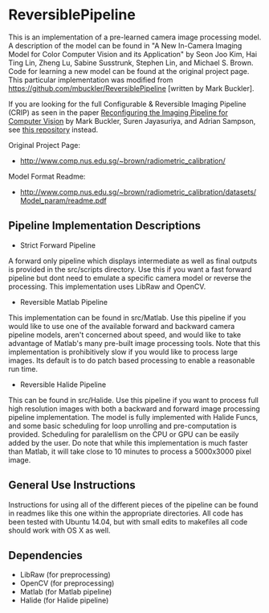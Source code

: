 # ReversiblePipeline

This is an implementation of a pre-learned camera image
processing model. A description of the model can be found in
"A New In-Camera Imaging Model for Color Computer Vision 
and its Application" by Seon Joo Kim, Hai Ting Lin, Zheng Lu,
Sabine Susstrunk, Stephen Lin, and Michael S. Brown. Code for
learning a new model can be found at the original project 
page. This particular implementation was modified from https://github.com/mbuckler/ReversiblePipeline [written by Mark Buckler].

If you are looking for the full Configurable & Reversible Imaging Pipeline (CRIP) as seen in the paper [Reconfiguring the Imaging Pipeline for Computer Vision](https://arxiv.org/abs/1705.04352) by Mark Buckler, Suren Jayasuriya, and Adrian Sampson, see [this repository](https://github.com/cucapra/approx-vision) instead.

Original Project Page:
* http://www.comp.nus.edu.sg/~brown/radiometric_calibration/

Model Format Readme:
* http://www.comp.nus.edu.sg/~brown/radiometric_calibration/datasets/Model_param/readme.pdf


## Pipeline Implementation Descriptions

* Strict Forward Pipeline

A forward only pipeline which displays intermediate as well as final
outputs is provided in the src/scripts directory. Use this if you 
want a fast forward pipeline but dont need to emulate a specific
camera model or reverse the processing. This implementation uses
LibRaw and OpenCV.

* Reversible Matlab Pipeline

This implementation can be found in src/Matlab. Use this pipeline
if you would like to use one of the available forward and backward
camera pipeline models, aren't concerned about speed, and would 
like to take advantage of Matlab's many pre-built image processing 
tools. Note that this implementation is prohibitively slow 
if you would like to process large images. Its default is to do 
patch based processing to enable a reasonable run time.

* Reversible Halide Pipeline

This can be found in src/Halide. Use this pipeline if you want to 
process full high resolution images with both a backward and 
forward image processing pipeline implementation. The model is 
fully implemented with Halide Funcs, and some basic scheduling
for loop unrolling and pre-computation is provided. Scheduling for
paralellism on the CPU or GPU can be easily added by the user.
Do note that while this implementation is much faster than Matlab,
it will take close to 10 minutes to process a 5000x3000 pixel image.

## General Use Instructions

Instructions for using all of the different pieces of the pipeline
can be found in readmes like this one within the appropriate 
directories. All code has been tested with Ubuntu 14.04, but with
small edits to makefiles all code should work with OS X as well.

## Dependencies

* LibRaw (for preprocessing)
* OpenCV (for preprocessing)
* Matlab (for Matlab pipeline)
* Halide (for Halide pipeline)
